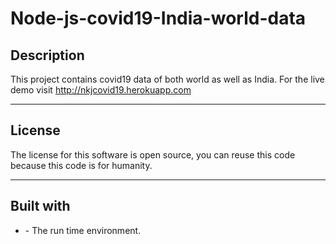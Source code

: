 # Node-js-covid19-India-world-data

## Description
This project contains covid19 data of both world as well as India. For the live demo visit http://nkjcovid19.herokuapp.com

---

## License

The license for this software is open source, you can reuse this code because this code is for humanity.

---

## Built with

- <Node js> - The run time environment.
